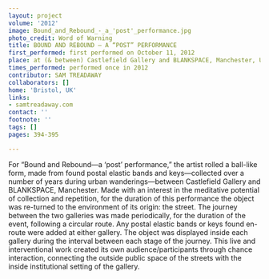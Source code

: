 ```yaml
---
layout: project
volume: '2012'
image: Bound_and_Rebound_-_a_'post'_performance.jpg
photo_credit: Word of Warning
title: BOUND AND REBOUND — A “POST” PERFORMANCE
first_performed: first performed on October 11, 2012
place: at (& between) Castlefield Gallery and BLANKSPACE, Manchester, UK
times_performed: performed once in 2012
contributor: SAM TREADAWAY
collaborators: []
home: 'Bristol, UK'
links:
- samtreadaway.com
contact: ''
footnote: ''
tags: []
pages: 394-395

---
```


For “Bound and Rebound—a ‘post’ performance,” the artist rolled a ball-like form, made from found postal elastic bands and keys—collected over a number of years during urban wanderings—between Castlefield Gallery and BLANKSPACE, Manchester. Made with an interest in the meditative potential of collection and repetition, for the duration of this performance the object was re-turned to the environment of its origin: the street. The journey between the two galleries was made periodically, for the duration of the event, following a circular route. Any postal elastic bands or keys found en-route were added at either gallery. The object was displayed inside each gallery during the interval between each stage of the journey. This live and interventional work created its own audience/participants through chance interaction, connecting the outside public space of the streets with the inside institutional setting of the gallery.

